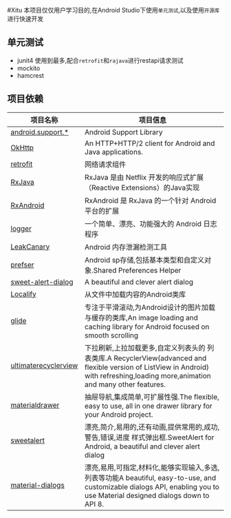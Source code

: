 #Xitu
本项目仅仅用户学习目的,在Android Studio下使用`单元测试`,以及使用`开源库`进行快速开发
## 单元测试
* junit4
使用到最多,配合`retrofit`和`rajava`进行restapi请求测试
* mockito
* hamcrest

## 项目依赖

项目名称 | 项目信息
------- | -------
[android.support.*](https://developer.android.com/tools/support-library/index.html) | Android Support Library
[OkHttp](http://square.github.io/okhttp/) | An HTTP+HTTP/2 client for Android and Java applications.
[retrofit](https://github.com/square/retrofit) | 网络请求组件
[RxJava](https://github.com/ReactiveX/RxJava) | RxJava 是由 Netflix 开发的响应式扩展（Reactive Extensions）的Java实现
[RxAndroid](https://github.com/ReactiveX/RxAndroid) | RxAndroid 是 RxJava 的一个针对 Android 平台的扩展
[logger](https://github.com/orhanobut/logger) | 一个简单、漂亮、功能强大的 Android 日志程序
[LeakCanary](https://github.com/square/leakcanary) | Android 内存泄漏检测工具
[prefser](https://github.com/pwittchen/prefser) | Android sp存储,包括基本类型和自定义对象.Shared Preferences Helper
[sweet-alert-dialog](https://github.com/pedant/sweet-alert-dialog) | A beautiful and clever alert dialog
[Localify](https://github.com/polok/localify) | 从文件中加载内容的Android类库
[glide](https://github.com/bumptech/glide)|专注于平滑滚动,为Android设计的图片加载与缓存的类库,An image loading and caching library for Android focused on smooth scrolling
[ultimaterecyclerview](https://github.com/cymcsg/UltimateRecyclerView) | 下拉刷新,上拉加载更多,自定义列表头的 列表类库.A RecyclerView(advanced and flexible version of ListView in Android) with refreshing,loading more,animation and many other features.
[materialdrawer](https://github.com/mikepenz/MaterialDrawer) | 抽屉导航,集成简单,可扩展性强.The flexible, easy to use, all in one drawer library for your Android project. 
[sweetalert](https://github.com/pedant/sweet-alert-dialog) | 漂亮,简介,易用的,还有动画,提供常用的,成功,警告,错误,进度 样式弹出框.SweetAlert for Android, a beautiful and clever alert dialog
[material-dialogs](https://github.com/afollestad/material-dialogs) | 漂亮,易用,可指定,材料化,能够实现输入,多选,列表等功能A beautiful, easy-to-use, and customizable dialogs API, enabling you to use Material designed dialogs down to API 8.